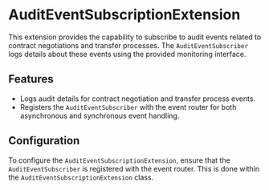 # AuditEventSubscriptionExtension

This extension provides the capability to subscribe to audit events related to contract negotiations and transfer processes. The `AuditEventSubscriber` logs details about these events using the provided monitoring interface.

## Features

- Logs audit details for contract negotiation and transfer process events.
- Registers the `AuditEventSubscriber` with the event router for both asynchronous and synchronous event handling.

## Configuration

To configure the `AuditEventSubscriptionExtension`, ensure that the `AuditEventSubscriber` is registered with the event router. This is done within the `AuditEventSubscriptionExtension` class.


